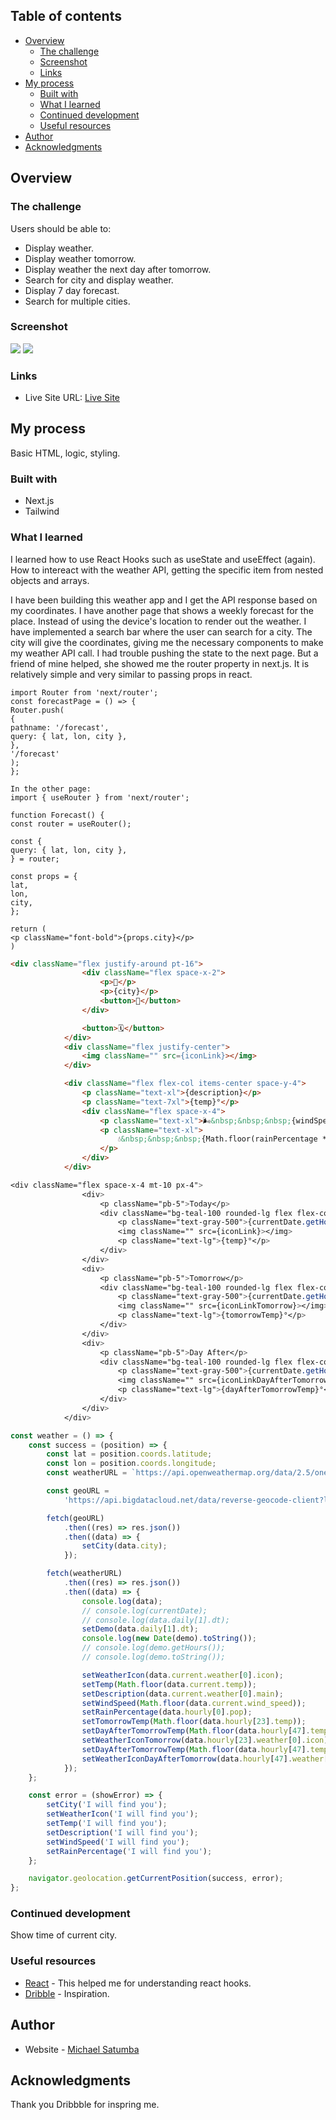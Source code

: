 
## Table of contents

- [Overview](#overview)
  - [The challenge](#the-challenge)
  - [Screenshot](#screenshot)
  - [Links](#links)
- [My process](#my-process)
  - [Built with](#built-with)
  - [What I learned](#what-i-learned)
  - [Continued development](#continued-development)
  - [Useful resources](#useful-resources)
- [Author](#author)
- [Acknowledgments](#acknowledgments)

<!-- **Note: Delete this note and update the table of contents based on what sections you keep.** -->

## Overview

### The challenge

Users should be able to:

- Display weather.
- Display weather tomorrow.
- Display weather the next day after tomorrow.
- Search for city and display weather.
- Display 7 day forecast.
- Search for multiple cities.

### Screenshot

![](./screenshot.png)
![](./screenshot2.png)

<!-- Add a screenshot of your solution. The easiest way to do this is to use Firefox to view your project, right-click the page and select "Take a Screenshot". You can choose either a full-height screenshot or a cropped one based on how long the page is. If it's very long, it might be best to crop it.

Alternatively, you can use a tool like [FireShot](https://getfireshot.com/) to take the screenshot. FireShot has a free option, so you don't need to purchase it.

Then crop/optimize/edit your image however you like, add it to your project, and update the file path in the image above. -->

<!-- **Note: Delete this note and the paragraphs above when you add your screenshot. If you prefer not to add a screenshot, feel free to remove this entire section.** -->

### Links

<!-- - Solution URL: [Add solution URL here](https://your-solution-url.com) -->

- Live Site URL: [Live Site](https://weather-any-storm.vercel.app/)

## My process

Basic HTML, logic, styling.

### Built with

- Next.js
- Tailwind

### What I learned

I learned how to use React Hooks such as useState and useEffect (again).
How to intereact with the weather API, getting the specific item from nested objects and arrays.

I have been building this weather app and I get the API response based on my coordinates. I have another page that shows a weekly forecast for the place. Instead of using the device's location to render out the weather. I have implemented a search bar where the user can search for a city. The city will give the coordinates, giving me the necessary components to make my weather API call. I had trouble pushing the state to the next page. But a friend of mine helped, she showed me the router property in next.js. It is relatively simple and very similar to passing props in react.

```Example
import Router from 'next/router';
const forecastPage = () => {
Router.push(
{
pathname: '/forecast',
query: { lat, lon, city },
},
'/forecast'
);
};

In the other page:
import { useRouter } from 'next/router';

function Forecast() {
const router = useRouter();

const {
query: { lat, lon, city },
} = router;

const props = {
lat,
lon,
city,
};

return (
<p className="font-bold">{props.city}</p>
)
```

<!-- Use this section to recap over some of your major learnings while working through this project. Writing these out and providing code samples of areas you want to highlight is a great way to reinforce your own knowledge. -->

<!-- To see how you can add code snippets, see below: -->

```html
<div className="flex justify-around pt-16">
				<div className="flex space-x-2">
					<p>📍</p>
					<p>{city}</p>
					<button>🔽</button>
				</div>

				<button>🗓️</button>
			</div>
			<div className="flex justify-center">
				<img className="" src={iconLink}></img>
			</div>

			<div className="flex flex-col items-center space-y-4">
				<p className="text-xl">{description}</p>
				<p className="text-7xl">{temp}°</p>
				<div className="flex space-x-4">
					<p className="text-xl">🌬️&nbsp;&nbsp;&nbsp;{windSpeed} mph</p>
					<p className="text-xl">
						💧&nbsp;&nbsp;&nbsp;{Math.floor(rainPercentage * 100)}%
					</p>
				</div>
			</div>
```

```css
<div className="flex space-x-4 mt-10 px-4">
				<div>
					<p className="pb-5">Today</p>
					<div className="bg-teal-100 rounded-lg flex flex-col items-center">
						<p className="text-gray-500">{currentDate.getHours()}</p>
						<img className="" src={iconLink}></img>
						<p className="text-lg">{temp}°</p>
					</div>
				</div>
				<div>
					<p className="pb-5">Tomorrow</p>
					<div className="bg-teal-100 rounded-lg flex flex-col items-center">
						<p className="text-gray-500">{currentDate.getHours()}</p>
						<img className="" src={iconLinkTomorrow}></img>
						<p className="text-lg">{tomorrowTemp}°</p>
					</div>
				</div>
				<div>
					<p className="pb-5">Day After</p>
					<div className="bg-teal-100 rounded-lg flex flex-col items-center">
						<p className="text-gray-500">{currentDate.getHours()}</p>
						<img className="" src={iconLinkDayAfterTomorrow}></img>
						<p className="text-lg">{dayAfterTomorrowTemp}°</p>
					</div>
				</div>
			</div>
```

```js
const weather = () => {
	const success = (position) => {
		const lat = position.coords.latitude;
		const lon = position.coords.longitude;
		const weatherURL = `https://api.openweathermap.org/data/2.5/onecall?lat=${lat}&lon=${lon}&exclude{}&appid=bf63e57f6ca8565522bf2301f33f5d33&units=imperial`;

		const geoURL =
			'https://api.bigdatacloud.net/data/reverse-geocode-client?latitude=${lat}&longitude=${lon}&localityLanguage=en';

		fetch(geoURL)
			.then((res) => res.json())
			.then((data) => {
				setCity(data.city);
			});

		fetch(weatherURL)
			.then((res) => res.json())
			.then((data) => {
				console.log(data);
				// console.log(currentDate);
				// console.log(data.daily[1].dt);
				setDemo(data.daily[1].dt);
				console.log(new Date(demo).toString());
				// console.log(demo.getHours());
				// console.log(demo.toString());

				setWeatherIcon(data.current.weather[0].icon);
				setTemp(Math.floor(data.current.temp));
				setDescription(data.current.weather[0].main);
				setWindSpeed(Math.floor(data.current.wind_speed));
				setRainPercentage(data.hourly[0].pop);
				setTomorrowTemp(Math.floor(data.hourly[23].temp));
				setDayAfterTomorrowTemp(Math.floor(data.hourly[47].temp));
				setWeatherIconTomorrow(data.hourly[23].weather[0].icon);
				setDayAfterTomorrowTemp(Math.floor(data.hourly[47].temp));
				setWeatherIconDayAfterTomorrow(data.hourly[47].weather[0].icon);
			});
	};

	const error = (showError) => {
		setCity('I will find you');
		setWeatherIcon('I will find you');
		setTemp('I will find you');
		setDescription('I will find you');
		setWindSpeed('I will find you');
		setRainPercentage('I will find you');
	};

	navigator.geolocation.getCurrentPosition(success, error);
};
```

<!-- If you want more help with writing markdown, we'd recommend checking out [The Markdown Guide](https://www.markdownguide.org/) to learn more. -->

<!-- **Note: Delete this note and the content within this section and replace with your own learnings.** -->

### Continued development

<!-- Use this section to outline areas that you want to continue focusing on in future projects. These could be concepts you're still not completely comfortable with or techniques you found useful that you want to refine and perfect. -->

Show time of current city.

<!-- **Note: Delete this note and the content within this section and replace with your own plans for continued development.** -->

### Useful resources

- [React](https://reactjs.org/docs/getting-started.html) - This helped me for understanding react hooks.
- [Dribble](https://dribbble.com/shots/14784828-Weather-forecast-interface) - Inspiration.
<!-- - [Example resource 2](https://www.example.com) - This is an amazing article which helped me finally understand XYZ. I'd recommend it to anyone still learning this concept.

**Note: Delete this note and replace the list above with resources that helped you during the challenge. These could come in handy for anyone viewing your solution or for yourself when you look back on this project in the future.** -->

## Author

- Website - [Michael Satumba](https://mkeport.vercel.app/)
<!-- - Frontend Mentor - [@yourusername](https://www.frontendmentor.io/profile/yourusername)
- Twitter - [@yourusername](https://www.twitter.com/yourusername) -->

<!-- **Note: Delete this note and add/remove/edit lines above based on what links you'd like to share.** -->

## Acknowledgments

<!-- This is where you can give a hat tip to anyone who helped you out on this project. Perhaps you worked in a team or got some inspiration from someone else's solution. This is the perfect place to give them some credit. -->

Thank you Dribbble for inspring me.

<!-- **Note: Delete this note and edit this section's content as necessary. If you completed this challenge by yourself, feel free to delete this section entirely.** -->

